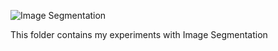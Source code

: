 ![Image Segmentation](https://github.com/meenavyas/Misc/blob/master/ImageSegmentation/imageSegmentation1.png)

This folder contains my experiments with Image Segmentation

